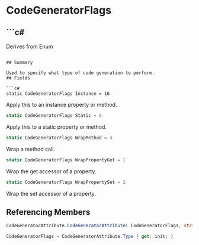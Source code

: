 # CodeGeneratorFlags

## ```c#
Derives from Enum
```

## Summary

Used to specify what type of code generation to perform.
## Fields

```c#
static CodeGeneratorFlags Instance = 16
```
Apply this to an instance property or method.
```c#
static CodeGeneratorFlags Static = 8
```
Apply this to a static property or method.
```c#
static CodeGeneratorFlags WrapMethod = 4
```
Wrap a method call.
```c#
static CodeGeneratorFlags WrapPropertyGet = 1
```
Wrap the get accessor of a property.
```c#
static CodeGeneratorFlags WrapPropertySet = 2
```
Wrap the set accessor of a property.
## Referencing Members

```c#
CodeGeneratorAttribute.CodeGeneratorAttribute( CodeGeneratorFlags, string ) 
```
```c#
CodeGeneratorFlags = CodeGeneratorAttribute.Type { get; init; } 
```
